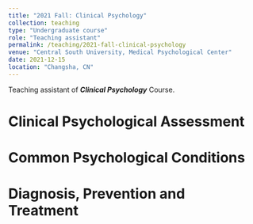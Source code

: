 ```yaml
---
title: "2021 Fall: Clinical Psychology"
collection: teaching
type: "Undergraduate course"
role: "Teaching assistant"
permalink: /teaching/2021-fall-clinical-psychology
venue: "Central South University, Medical Psychological Center"
date: 2021-12-15
location: "Changsha, CN"
---
```


Teaching assistant of ***Clinical Psychology*** Course.

Clinical Psychological Assessment
======

Common Psychological Conditions
======

Diagnosis, Prevention and Treatment
======
